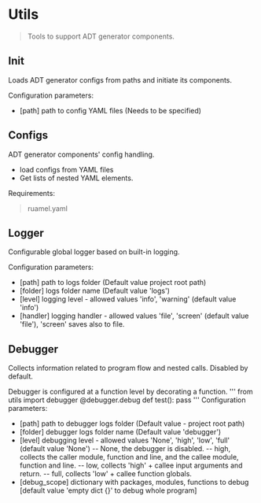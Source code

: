 # Utils
> Tools to support ADT generator components.

## Init
Loads ADT generator configs from paths and initiate its components.

Configuration parameters:
- [path] path to config YAML files (Needs to be specified)

## Configs
ADT generator components' config handling.
- load configs from YAML files
- Get lists of nested YAML elements.

Requirements:
>ruamel.yaml

## Logger
Configurable global logger based on built-in logging.

Configuration parameters:
- [path] path to logs folder (Default value project root path)
- [folder] logs folder name (Default value 'logs')
- [level] logging level - allowed values 'info', 'warning' (default value 'info')
- [handler] logging handler - allowed values 'file', 'screen' (default value 'file'), 'screen' saves also to file.

## Debugger
Collects information related to program flow and nested calls. Disabled by default.

Debugger is configured at a function level by decorating a function.
'''
from utils import debugger
    @debugger.debug
    def test():
        pass
'''
Configuration parameters:
- [path] path to debugger logs folder (Default value - project root path)
- [folder] debugger logs folder name (Default value 'debugger')
- [level] debugging level - allowed values 'None', 'high', 'low', 'full' (default value 'None')
-- None, the debugger is disabled.
-- high, collects the caller module, function and line, and the callee module, function and line.
-- low, collects 'high' + callee input arguments and return.
-- full, collects 'low' + callee function globals.
- [debug_scope] dictionary with packages, modules, functions to debug [default value 'empty dict {}' to debug whole program]

